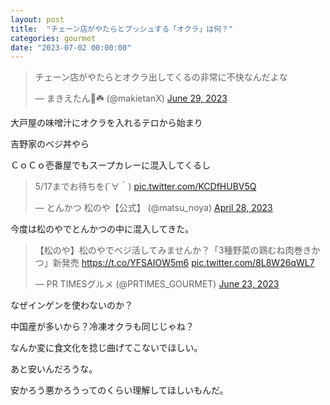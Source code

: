 ```yaml
---
layout: post
title:  "チェーン店がやたらとプッシュする「オクラ」は何？"
categories: gourmet
date: "2023-07-02 00:00:00"
---
```


<blockquote class="twitter-tweet tw-align-center"><p lang="ja" dir="ltr">チェーン店がやたらとオクラ出してくるの非常に不快なんだよな</p>&mdash; まきえたん🥦☘️ (@makietanX) <a href="https://twitter.com/makietanX/status/1674339423247568901?ref_src=twsrc%5Etfw">June 29, 2023</a></blockquote> <script async src="https://platform.twitter.com/widgets.js" charset="utf-8"></script>

大戸屋の味噌汁にオクラを入れるテロから始まり

吉野家のベジ丼やら

ＣｏＣｏ壱番屋でもスープカレーに混入してくるし

<blockquote class="twitter-tweet tw-align-center"><p lang="ja" dir="ltr">5/17までお待ちを(´∀｀) <a href="https://t.co/KCDfHUBV5Q">pic.twitter.com/KCDfHUBV5Q</a></p>&mdash; とんかつ 松のや【公式】 (@matsu_noya) <a href="https://twitter.com/matsu_noya/status/1651836591877554176?ref_src=twsrc%5Etfw">April 28, 2023</a></blockquote> <script async src="https://platform.twitter.com/widgets.js" charset="utf-8"></script>

今度は松のやでとんかつの中に混入してきた。

<blockquote class="twitter-tweet tw-align-center"><p lang="ja" dir="ltr">【松のや】松のやでベジ活してみませんか？「3種野菜の鶏むね肉巻きかつ」新発売 <a href="https://t.co/YFSAIOW5m6">https://t.co/YFSAIOW5m6</a> <a href="https://t.co/8L8W26qWL7">pic.twitter.com/8L8W26qWL7</a></p>&mdash; PR TIMESグルメ (@PRTIMES_GOURMET) <a href="https://twitter.com/PRTIMES_GOURMET/status/1672056479157977088?ref_src=twsrc%5Etfw">June 23, 2023</a></blockquote> <script async src="https://platform.twitter.com/widgets.js" charset="utf-8"></script>

なぜインゲンを使わないのか？

中国産が多いから？冷凍オクラも同じじゃね？

なんか変に食文化を捻じ曲げてこないでほしい。

あと安いんだろうな。

安かろう悪かろうってのくらい理解してほしいもんだ。
